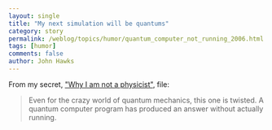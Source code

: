 ```yaml
---
layout: single 
title: "My next simulation will be quantums" 
category: story
permalink: /weblog/topics/humor/quantum_computer_not_running_2006.html
tags: [humor] 
comments: false 
author: John Hawks 
---
```



<p>
From my secret, <a href="http://www.newscientist.com/channel/info-tech/mg18925405.700.html">"Why I am not a physicist"</a>, file: 
</p>

<blockquote>Even for the crazy world of quantum mechanics, this one is twisted. A quantum computer program has produced an answer without actually running.</blockquote>


